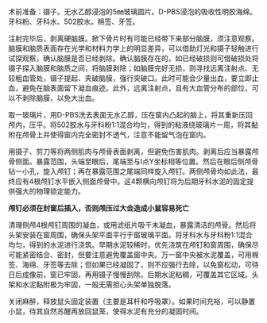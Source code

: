 术前准备：镊子。无水乙醇浸泡的5㎜玻璃圆片。D-PBS浸泡的吸收性明胶海绵。牙科粉、牙科水、502胶水。棉签、牙签。

注射完毕后，剥离硬脑膜。掀下骨片时有可能已经带下来部分脑膜，须注意观察。脑膜和脑质表面存在光学和材料力学上的明显差异，可以借助灯光和镊子轻触进行试探观察，确认脑膜是否已经剥除。确认脑膜存在的，如已经破损则可借破损处将镊子探入脑膜和脑质之间，将脑膜剥除；如脑膜完好无损，则寻找远离注射点、无较粗血管处，镊子提起、夹破脑膜，强行突破口。此时可能会少量出血，要立即止血，避免在脑表面留下凝血痕迹。此外，远离注射点，且有大血管分布的部位，可以不剥除脑膜，以免大出血。

取一玻璃片，用D-PBS洗去表面无水乙醇，压在窗内凸起的脑上，将其重新压回颅内，压平。将502胶水与牙科粉1:1混合均匀，得到的粘液绕玻璃片一周，将其黏附在颅骨上并使得窗内完全密封不透气，注意不能留气泡在窗内。

用镊子、剪刀等将两侧肌肉与颅骨表面剥离，但避免伤害肌肉。剥离后应当暴露颅骨侧面。暴露范围，头端至眼后，尾端至与I点Y坐标相等位置。然后在眼后侧颅骨钻一小孔，旋入颅钉；再在暴露范围之尾端同样旋入颅钉。两侧颅骨均如此法，最终应有4根颅钉水平嵌入侧面颅骨中。这4颗横向颅钉将为后期牙科水泥的固定提供强大的物理锁定能力。

**颅钉必须在封窗后插入，否则颅压过大会造成小鼠容易死亡**

清理侧颅4根颅钉周围的凝血，或用滤纸片吸干未凝血，暴露清洁的颅骨。然后将头架安装在窗周围，确保头架平面平行于窗玻璃平面。将牙科水与牙科粉1:1混合均匀，得到的水泥进行浇筑。早期水泥较稀时，优先浇筑在颅钉和窗周围，确保尽可能紧密结合、密封，但要注意避免覆盖窗中央。万一窗中央被水泥覆盖，可用棉签、海绵、牙签等去除；但如果已经凝固了，则不应强行去除，以免窗松动，可待日后成像前，窗已牢固，再用镊子慢慢刮除。后期水泥粘稠，可覆盖其它区域。头架和水泥黏附极为牢固，一般无需担心头架单独脱落。

关闭麻醉，释放鼠头固定装置（主要是耳杆和呼吸罩）。如果时间充裕，可以静置小鼠，待其自然苏醒再放回鼠笼，使得水泥有充分的凝固时间。